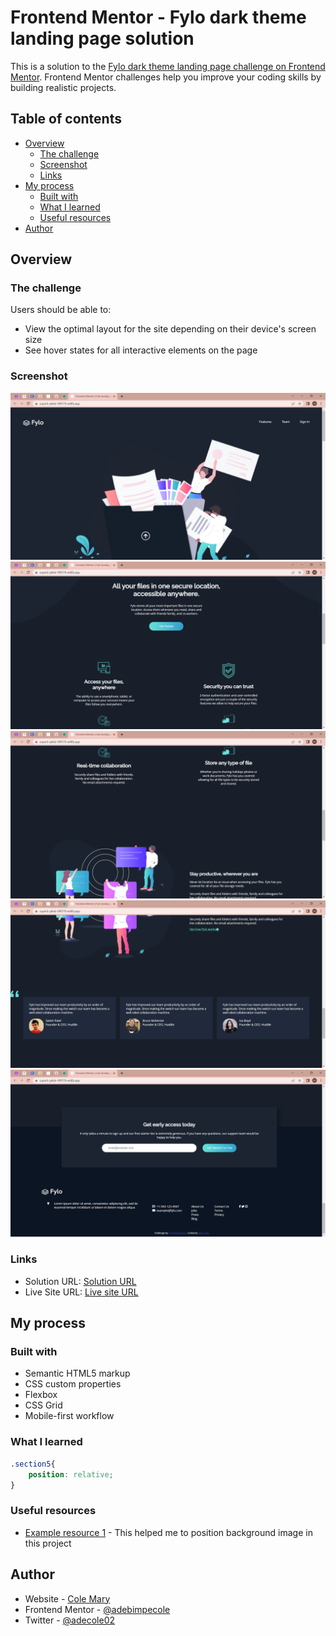 # Frontend Mentor - Fylo dark theme landing page solution

This is a solution to the [Fylo dark theme landing page challenge on Frontend Mentor](https://www.frontendmentor.io/challenges/fylo-dark-theme-landing-page-5ca5f2d21e82137ec91a50fd). Frontend Mentor challenges help you improve your coding skills by building realistic projects. 

## Table of contents

- [Overview](#overview)
  - [The challenge](#the-challenge)
  - [Screenshot](#screenshot)
  - [Links](#links)
- [My process](#my-process)
  - [Built with](#built-with)
  - [What I learned](#what-i-learned)
  - [Useful resources](#useful-resources)
- [Author](#author)

## Overview

### The challenge

Users should be able to:

- View the optimal layout for the site depending on their device's screen size
- See hover states for all interactive elements on the page

### Screenshot

![](images/screenshot1.png)
![](images/screenshot2.png)
![](images/screenshot3.png)
![](images/screenshot4.png)
![](images/screenshot5.png)

### Links

- Solution URL: [Solution URL](https://github.com/adebimpecole/fylo-dark-theme-landing-page.git)
- Live Site URL: [Live site URL](https://superb-jalebi-09f379.netlify.app/)

## My process

### Built with

- Semantic HTML5 markup
- CSS custom properties
- Flexbox
- CSS Grid
- Mobile-first workflow

### What I learned

```css
.section5{
    position: relative;
}
```

### Useful resources

- [Example resource 1](https://www.w3schools.com/CSSref/pr_background-position.asp) - This helped me to position background image in this project

## Author

- Website - [Cole Mary](https://superb-jalebi-09f379.netlify.app/)
- Frontend Mentor - [@adebimpecole](https://www.frontendmentor.io/profile/adebimpecole)
- Twitter - [@adecole02](https://twitter.com/adecole02)


